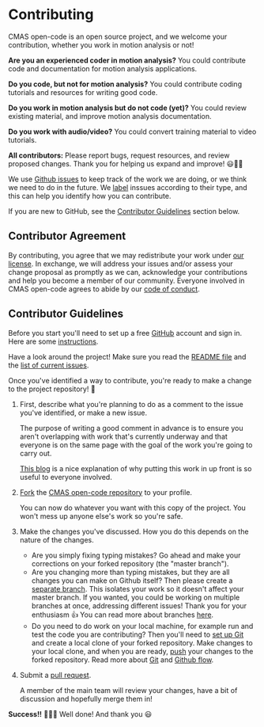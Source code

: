 # Contributing

CMAS open-code is an open source project, and we welcome your contribution, whether you work in motion analysis or not!

**Are you an experienced coder in motion analysis?** 
You could contribute code and documentation for motion analysis applications. 

**Do you code, but not for motion analysis?** 
You could contribute coding tutorials and resources for writing good code. 

**Do you work in motion analysis but do not code (yet)?** 
You could review existing material, and improve motion analysis documentation. 

**Do you work with audio/video?** 
You could convert training material to video tutorials.

**All contributors:** 
Please report bugs, request resources, and review proposed changes. Thank you for helping us expand and improve! :smiley::tada::sparkles:

We use [Github issues](https://guides.github.com/features/issues/) to keep track of the work we are doing, or we think we need to do in the future. We [label](https://github.com/cmasuki/open-code/labels) inssues according to their type, and this can help you identify how you can contribute.

If you are new to GitHub, see the [Contributor Guidelines](#contributor-guidelines) section below.

## Contributor Agreement

By contributing, you agree that we may redistribute your work under [our license](LICENSE.md). In exchange, we will address your issues and/or assess your change proposal as promptly as we can, acknowledge your contributions and help you become a member of our community.
Everyone involved in CMAS open-code agrees to abide by our [code of conduct](CODE_OF_CONDUCT.md).

## Contributor Guidelines

Before you start you'll need to set up a free [GitHub](https://github.com/) account and sign in. Here are some [instructions](https://help.github.com/articles/signing-up-for-a-new-github-account).

Have a look around the project! Make sure you read the [README file](https://github.com/cmasuki/open-code/blob/master/README.md) and the [list of current issues](https://github.com/cmasuki/open-code/issues). 

Once you've identified a way to contribute, you're ready to make a change to the project repository! :tada:

1. First, describe what you're planning to do as a comment to the issue you've identified, or make a new issue.

    The purpose of writing a good comment in advance is to ensure you aren't overlapping with work that's currently underway and that everyone is on the same page with the goal of the work you're going to carry out.
    
    [This blog](https://www.igvita.com/2011/12/19/dont-push-your-pull-requests/) is a nice explanation of why putting this work in up front is so useful to everyone involved.
    
2. [Fork](https://help.github.com/en/articles/fork-a-repo) the [CMAS open-code repository](https://github.com/cmasuki/open-code) to your profile.

    You can now do whatever you want with this copy of the project. You won't mess up anyone else's work so you're safe.

3. Make the changes you've discussed. How you do this depends on the nature of the changes.
    
    * Are you simply fixing typing mistakes? Go ahead and make your corrections on your forked repository (the "master branch").
    * Are you changing more than typing mistakes, but they are all changes you can make on Github itself? Then please create a [separate branch](https://help.github.com/en/articles/creating-and-deleting-branches-within-your-repository). This isolates your work so it doesn't affect your master branch. If you wanted, you could be working on multiple branches at once, addressing different issues! Thank you for your enthusiasm :thumbsup: You can read more about branches [here](https://help.github.com/en/articles/about-branches). 
    * Do you need to do work on your local machine, for example run and test the code you are contributing? Then you'll need to [set up Git](https://help.github.com/en/articles/set-up-git) and create a local clone of your forked repository. Make changes to your local clone, and when you are ready, [push](https://help.github.com/en/articles/pushing-to-a-remote) your changes to the forked repository. Read more about [Git](https://git-scm.com/) and [Github flow](https://guides.github.com/introduction/flow/).
    
4. Submit a [pull request](https://help.github.com/en/articles/proposing-changes-to-your-work-with-pull-requests).
    
    A member of the main team will review your changes, have a bit of discussion and hopefully merge them in!

**Success!!** :balloon::balloon::balloon: Well done! And thank you :smiley:
